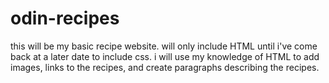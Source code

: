 # odin-recipes

this will be my basic recipe website.
will only include HTML until i've come back at a later date to include css.
i will use my knowledge of HTML to add images, links to the recipes, and create paragraphs describing the recipes.
